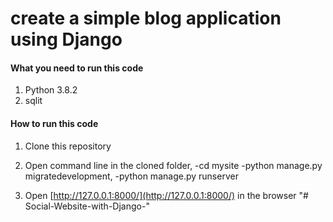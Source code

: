 # create a simple blog application using Django



#### What you need to run this code
1. Python 3.8.2 
2. sqlit

####  How to run this code
1. Clone this repository
2. Open command line in the cloned folder,
   -cd mysite
	-python manage.py migratedevelopment, 
	-python manage.py runserver

4. Open [http://127.0.0.1:8000/](http://127.0.0.1:8000/) in the browser
"# Social-Website-with-Django-" 
